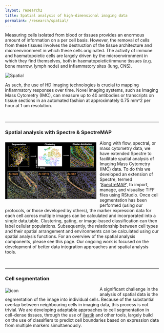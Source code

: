 ```yaml
---
layout: research2
title: Spatial analysis of high-dimensional imaging data
permalink: /research/spatial/
---
```


Measuring cells isolated from blood or tissues provides an enormous amount of information on a per cell basis. However, the removal of cells from these tissues involves the destruction of the tissue architecture and microenvironment in which these cells originated. The activity of immune and haematopoietic cells are largely driven by the microenvironment in which they find themselves, both in haematopoietic/immune tissues (e.g. bone marrow, lymph node) and inflammatory sites (lung, CNS). 

![Spatial](https://wiki.centenary.org.au/download/attachments/172228252/image2021-2-25_22-32-15.png?version=1&modificationDate=1614252735692&api=v2)

As such, the use of HD imaging technologies is crucial to mapping inflammatory responses over time. Novel imaging systems, such as Imaging Mass Cytometry (IMC), can measure up to 40 antibodies or transcripts on tissue sections in an automated fashion at approximately 0.75 mm^2 per hour at 1 um resolution. 

<br />

---

### Spatial analysis with Spectre & SpectreMAP

<div class='row'>
    <div class="image">
        <a href="#">
            <img src="https://raw.githubusercontent.com/ImmuneDynamics/ImmuneDynamics.github.io/master/research/Spatial.png" alt="icon" width="300" align="left" style="padding-left: 0px; padding-right: 10px; padding-top: 5px; padding-bottom: 10px">
        </a>
    </div>
</div>

Along with flow, spectral, or mass cytometry data, we have extended Spectre to facilitate spatial analysis of Imaging Mass Cytometry (IMC) data. To do this we developed an extension of Spectre, termed ‘[SpectreMAP](https://immunedynamics.io/research/spatial/)’, to import, manage, and visualise TIFF files using RStudio. Once cell segmentation has been performed (using our protocols, or those developed by others), the marker expression data for each cell across multiple images can be calculated and incorporated into a single data.table. Clustering, gating, or image-based classification can then label cellular populations. Subsequently, the relationship between cell types and their spatial arrangement and environments can be calculated using our spatial analysis functions. For an overview of the spatial analysis components, please see this page. Our ongoing work is focused on the development of better data integration approaches and spatial analysis tools. 

<br />

---

### Cell segmentation

<div class='row'>
    <div class="image">
        <a href="#">
            <img src="https://wiki.centenary.org.au/download/attachments/172228252/image2021-2-26_13-20-44.png?version=1&modificationDate=1614306044602&api=v2" alt="icon" width="300" align="left" style="padding-left: 0px; padding-right: 10px; padding-top: 5px; padding-bottom: 10px">
        </a>
    </div>
</div>

A significant challenge in the analysis of spatial data is the segmentation of the image into individual cells. Because of the substantial overlap between neighbouring cells in imaging data, this process is not trivial. We are developing adaptable approaches to cell segmentation in cell-dense tissues, through the use of [Ilastik](https://www.ilastik.org/) and other tools, largely build on the use of classifiers to predict cell boundaries based on expression data from multiple markers simultaenously.

<br />
